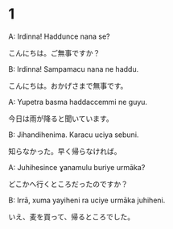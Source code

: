 # 1
A:  Irdinna! Haddunce nana se?

こんにちは。ご無事ですか？

B:   Irdinna! Sampamacu nana ne haddu.

こんにちは。おかげさまで無事です。
      
A:   Yupetra basma haddaccemmi ne guyu.

今日は雨が降ると聞いています。
       
B:    Jihandihenima. Karacu uciya sebuni.

知らなかった。早く帰らなければ。
        
A:    Juhihesince ɣanamulu buriye urmāka?

どこかへ行くところだったのですか？
        
B:    Irrā, xuma yayiheni ra uciye urmāka juhiheni.

いえ、麦を買って、帰るところでした。
